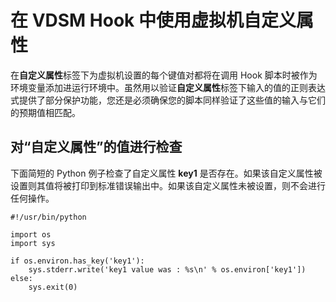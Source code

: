 # 在 VDSM Hook 中使用虚拟机自定义属性

在**自定义属性**标签下为虚拟机设置的每个键值对都将在调用 Hook
脚本时被作为环境变量添加进运行环境中。虽然用以验证**自定义属性**标签下输入的值的正则表达式提供了部分保护功能，您还是必须确保您的脚本同样验证了这些值的输入与它们的预期值相匹配。

## 对“自定义属性”的值进行检查
下面简短的 Python 例子检查了自定义属性 **key1**
是否存在。如果该自定义属性被设置则其值将被打印到标准错误输出中。如果该自定义属性未被设置，则不会进行任何操作。

    #!/usr/bin/python

    import os
    import sys

    if os.environ.has_key('key1'):
        sys.stderr.write('key1 value was : %s\n' % os.environ['key1'])
    else:
        sys.exit(0)


